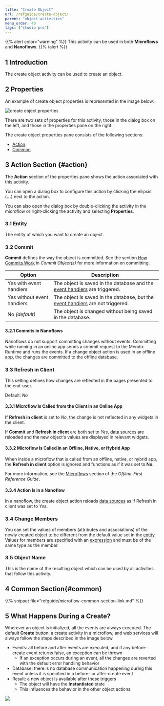 ```yaml
---
title: "Create Object"
url: /refguide/create-object/
parent: "object-activities"
menu_order: 40
tags: ["studio pro"]
---
```


{{% alert color="warning" %}}
This activity can be used in both **Microflows** and **Nanoflows**.
{{% /alert %}}

## 1 Introduction

The create object activity can be used to create an object.

## 2 Properties

An example of create object properties is represented in the image below:

![create object properties](/attachments/refguide/modeling/application-logic/microflows-and-nanoflows/activities/object-activities/create-object/create-properties.png)

There are two sets of properties for this activity, those in the dialog box on the left, and those in the properties pane on the right.

The create object properties pane consists of the following sections:

* [Action](#action)
* [Common](#common)

## 3 Action Section {#action}

The **Action** section of the properties pane shows the action associated with this activity.

You can open a dialog box to configure this action by clicking the ellipsis (**…**) next to the action.

You can also open the dialog box by double-clicking the activity in the microflow or right-clicking the activity and selecting **Properties**.

### 3.1 Entity

The entity of which you want to create an object.

### 3.2 Commit

**Commit** defines the way the object is committed. See the section [How Commits Work](/refguide/committing-objects/#how-commits-work) in *Commit Object(s)* for more information on committing.

| Option | Description |
| --- | --- |
| Yes with event handlers | The object is saved in the database and the [event handlers](/refguide/event-handlers/) are triggered. |
| Yes without event handlers | The object is saved in the database, but the [event handlers](/refguide/event-handlers/) are not triggered. |
| No *(default)*  | The object is changed without being saved in the database. |

#### 3.2.1 Commits in Nanoflows

Nanoflows do not support committing changes without events. Committing while running in an online app sends a commit request to the Mendix Runtime and runs the events. If a change object action is used in an offline app, the changes are committed to the offline database.

### 3.3 Refresh in Client

This setting defines how changes are reflected in the pages presented to the end-user.

Default: *No*

#### 3.3.1 Microflow Is Called from the Client in an Online App

If **Refresh in client** is set to *No*, the change is not reflected in any widgets in the client.

If **Commit** and **Refresh in client** are both set to *Yes*, [data sources](/refguide/data-sources/) are reloaded and the new object's values are displayed in relevant widgets.

#### 3.3.2  Microflow Is Called in an Offline, Native, or Hybrid App

When inside a microflow that is called from an offline, native, or hybrid app, the **Refresh in client** option is ignored and functions as if it was set to **No**.

For more information, see the [Microflows](/refguide/offline-first/#microflows) section of the *Offline-First Reference Guide*.

#### 3.3.4  Action Is in a Nanoflow

In a nanoflow, the create object action reloads [data sources](/refguide/data-sources/) as if Refresh in client was set to *Yes*.

### 3.4 Change Members

You can set the values of members (attributes and associations) of the newly created object to be different from the default value set in the [entity](/refguide/entities/). Values for members are specified with an [expression](/refguide/expressions/) and must be of the same type as the member.

### 3.5 Object Name

This is the name of the resulting object which can be used by all activities that follow this activity.

## 4 Common Section{#common}

{{% snippet file="refguide/microflow-common-section-link.md" %}}

## 5 What Happens During a Create?

Wherever an object is initialized, all the events are always executed. The default **Create** button, a create activity in a microflow, and web services will always follow the steps described in the image below.

* Events: all before and after events are executed, and if any before-create event returns false, an exception can be thrown
	* If an exception occurs during an event, all the changes are reverted with the default error handling behavior
* Database: there is no database communication happening during this event unless it is specified in a before- or after-create event
* Result: a new object is available after these triggers
	* The object will have the **Instantiated** state
	* This influences the behavior in the other object actions

![](/attachments/refguide/modeling/application-logic/microflows-and-nanoflows/activities/object-activities/create-object/18582173.png)
